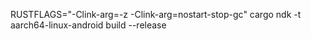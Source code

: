 RUSTFLAGS="-Clink-arg=-z -Clink-arg=nostart-stop-gc" cargo ndk -t aarch64-linux-android build --release
